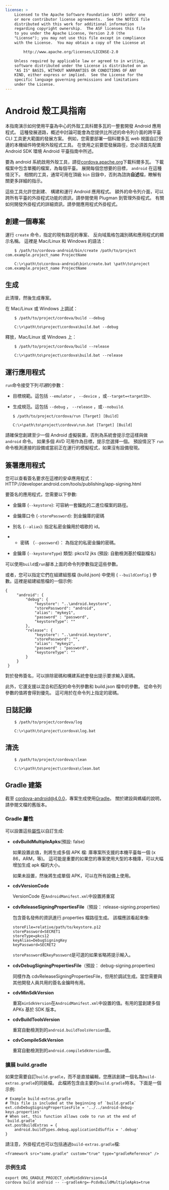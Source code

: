 ```yaml
---
license: >
    Licensed to the Apache Software Foundation (ASF) under one
    or more contributor license agreements.  See the NOTICE file
    distributed with this work for additional information
    regarding copyright ownership.  The ASF licenses this file
    to you under the Apache License, Version 2.0 (the
    "License"); you may not use this file except in compliance
    with the License.  You may obtain a copy of the License at

        http://www.apache.org/licenses/LICENSE-2.0

    Unless required by applicable law or agreed to in writing,
    software distributed under the License is distributed on an
    "AS IS" BASIS, WITHOUT WARRANTIES OR CONDITIONS OF ANY
    KIND, either express or implied.  See the License for the
    specific language governing permissions and limitations
    under the License.
---
```


# Android 殼工具指南

本指南演示如何使用平臺為中心的外殼工具科爾多瓦的一整套開發 Android 應用程式。 這種發展道路，概述中討論可能會為您提供比所述的命令列介面的跨平臺 CLI 工具更大範圍的發展方案。 例如，您需要部署一個科爾多瓦 web 視圖自訂旁邊的本機組件時使用外殼程式工具。 在使用之前要麼發展路徑，您必須首先配置 Android SDK 環境 Android 平臺指南中所述。

要為 android 系統啟用外殼工具，請從[cordova.apache.org][1]下載科爾多瓦。 下載檔案中包含單獨的檔案，為每個平臺。 展開每個您想要的目標， `android` 在這種情況下。 相關的工具，通常可用在頂級 `bin` 目錄中，否則為諮詢**自述**檔，瞭解有關更多詳細的指示。

 [1]: http://cordova.apache.org

這些工具允許您創建、 構建和運行 Android 應用程式。 額外的命令列介面，可以跨所有平臺的外掛程式功能的資訊，請參閱使用 Plugman 到管理外掛程式。 有關如何開發外掛程式的詳細資訊，請參閱應用程式外掛程式。

## 創建一個專案

運行 `create` 命令，指定的現有路徑的專案、 反向域風格包識別碼和應用程式的顯示名稱。 這裡是 Mac/Linux 和 Windows 的語法：

        $ /path/to/cordova-android/bin/create /path/to/project com.example.project_name ProjectName
    
        C:\>\path\to\cordova-android\bin\create.bat \path\to\project com.example.project_name ProjectName
    

## 生成

此清理，然後生成專案。

在 Mac/Linux 或 Windows 上調試：

        $ /path/to/project/cordova/build --debug
    
        C:\>\path\to\project\cordova\build.bat --debug
    

釋放，Mac/Linux 或 Windows 上：

        $ /path/to/project/cordova/build --release
    
        C:\>\path\to\project\cordova\build.bat --release
    

## 運行應用程式

`run`命令接受下列*可選*的參數：

*   目標規範。這包括 `--emulator` ， `--device` ，或`--target=<targetID>`.

*   生成規范。這包括 `--debug` ， `--release` ，或`--nobuild`.
    
        $ /path/to/project/cordova/run [Target] [Build]
        
        C:\>\path\to\project\cordova\run.bat [Target] [Build]
        

請確保您創建至少一個 Android 虛擬裝置，否則為系統會提示您這樣與做 `android` 命令。 如果多個 AVD 可用作為目標，提示您選擇一個。 預設情況下 `run` 命令檢測連接的設備或當前正在運行的模擬程式，如果沒有設備發現。

## 簽署應用程式

您可以查看簽名要求在這裡的安卓應用程式： HTTP://developer.android.com/tools/publishing/app-signing.html

要簽名的應用程式，您需要以下參數:

*   金鑰庫 (`--keystore`): 可容納一套鑰匙的二進位檔案的路徑。

*   金鑰庫口令 (`-storePassword`): 到金鑰庫的密碼

*   別名 (`--alias`): 指定私密金鑰用於唱歌的 id。

*   * 密碼 （`--password`）： 為指定的私密金鑰的密碼。

*   金鑰庫 (`--keystoreType`) 類型: pkcs12 jks (預設: 自動檢測基於檔副檔名)

可以使用`build`或`run`腳本上面的命令列參數指定這些參數。

或者，您可以指定它們在組建組態檔 (build.json) 中使用 ( `--buildConfig` ) 參數。這裡是組建組態檔的一個示例:

    {
         "android": {
             "debug": {
                 "keystore": "..\android.keystore",
                 "storePassword": "android",
                 "alias": "mykey1",
                 "password" : "password",
                 "keystoreType": ""
             },
             "release": {
                 "keystore": "..\android.keystore",
                 "storePassword": "",
                 "alias": "mykey2",
                 "password" : "password",
                 "keystoreType": ""
             }
         }
     }
    

對於發佈簽名，可以排除密碼和構建系統會發出提示要求輸入密碼。

此外，它還支援以混合和匹配的命令列參數和 build.json 檔中的參數。 從命令列參數的值將會得到優先。 這可用於在命令列上指定的密碼。

## 日誌記錄

        $ /path/to/project/cordova/log
    
        C:\>\path\to\project\cordova\log.bat
    

## 清洗

        $ /path/to/project/cordova/clean
    
        C:\>\path\to\project\cordova\clean.bat
    

## Gradle 建築

截至 cordova-android@4.0.0，專案生成使用[Gradle][2]。 關於建設與螞蟻的說明，請參閱文檔的舊版本。

 [2]: http://www.gradle.org/

### Gradle 屬性

可以設置這些[屬性][3]以自訂生成:

 [3]: http://www.gradle.org/docs/current/userguide/tutorial_this_and_that.html

*   **cdvBuildMultipleApks**(預設: false)
    
    如果設置此值，則將生成多個 APK 檔: 庫專案所支援的本機平臺每一個 (x 86，ARM，等)。 這可能是重要的如果您的專案使用大型的本機庫，可以大幅增加生成 apk 檔的大小。
    
    如果未設置，然後將生成單個 APK，可以在所有設備上使用。

*   **cdvVersionCode**
    
    VersionCode 在`AndroidManifest.xml`中設置將重寫

*   **cdvReleaseSigningPropertiesFile**（預設： release-signing.properties)
    
    包含簽名發佈的資訊進行.properties 檔路徑生成。 該檔應該看起來像:
    
        storeFile=relative/path/to/keystore.p12
        storePassword=SECRET1
        storeType=pkcs12
        keyAlias=DebugSigningKey
        keyPassword=SECRET2
        
    
    `storePassword`和`keyPassword`是可選的如果省略將提示輸入。

*   **cdvDebugSigningPropertiesFile**（預設： debug-signing.properties)
    
    同樣作為 cdvReleaseSigningPropertiesFile，但用於調試生成。當您需要與其他開發人員共用的簽名金鑰時有用。

*   **cdvMinSdkVersion**
    
    重寫`minSdkVersion`在`AndroidManifest.xml`中設置的值。有用的當創建多個 APKs 基於 SDK 版本。

*   **cdvBuildToolsVersion**
    
    重寫自動檢測到的`android.buildToolsVersion`值。

*   **cdvCompileSdkVersion**
    
    重寫自動檢測到的`android.compileSdkVersion`值。

### 擴展 build.gradle

如果您需要自訂`build.gradle`，而不是直接編輯，您應該創建一個名為`build-extras.gradle`的同級檔。 此檔將包含由主要的`build.gradle`時本。 下面是一個示例:

    # Example build-extras.gradle
    # This file is included at the beginning of `build.gradle`
    ext.cdvDebugSigningPropertiesFile = '../../android-debug-keys.properties'
    # When set, this function allows code to run at the end of `build.gradle`
    ext.postBuildExtras = {
        android.buildTypes.debug.applicationIdSuffix = '.debug'
    }
    

請注意，外掛程式也可以包括通過`build-extras.gradle`檔:

    <framework src="some.gradle" custom="true" type="gradleReference" />
    

### 示例生成

    export ORG_GRADLE_PROJECT_cdvMinSdkVersion=14
    cordova build android -- --gradleArg=-PcdvBuildMultipleApks=true